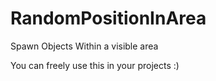 # RandomPositionInArea
Spawn Objects Within a visible area

You can freely use this in your projects :)
